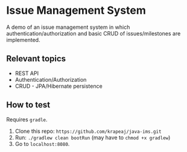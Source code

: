 # Issue Management System
A demo of an issue management system in which authentication/authorization and basic CRUD of issues/milestones are implemented.

## Relevant topics
* REST API
* Authentication/Authorization
* CRUD - JPA/Hibernate persistence

## How to test

Requires `gradle`.

1. Clone this repo: `https://github.com/krapeaj/java-ims.git`
2. Run: `./gradlew clean bootRun` (may have to `chmod +x gradlew`)
3. Go to `localhost:8080`.
